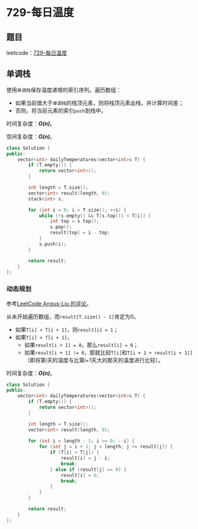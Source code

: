 # 729-每日温度

## 题目

leetcode：[729-每日温度](https://leetcode-cn.com/problems/daily-temperatures/)

## 单调栈

使用`单调栈`保存温度递增的索引序列。遍历数组：

- 如果当前值大于`单调栈`的栈顶元素，则将栈顶元素出栈，并计算时间差；
- 否则，将当前元素的索引`push`到栈中。

时间复杂度：***O(n)***。

空间复杂度：***O(n)***。

```c++
class Solution {
public:
    vector<int> dailyTemperatures(vector<int>& T) {
        if (T.empty()) {
            return vector<int>();
        }

        int length = T.size();
        vector<int> result(length, 0);
        stack<int> s;

        for (int i = 0; i < T.size(); ++i) {
            while (!s.empty() && T[s.top()] < T[i]) {
                int top = s.top();
                s.pop();
                result[top] = i - top;
            }
            s.push(i);
        }

        return result;
    }
};
```

### 动态规划

参考[LeetCode  Angus-Liu 的评论](https://leetcode-cn.com/problems/daily-temperatures/comments/13032)。

从未开始遍历数组，而`result[T.size() - 1]`肯定为0。

- 如果`T[i] < T[i + 1]`，则`result[i] = 1`；
- 如果`T[i] > T[i + 1]`，
  - 如果`result[i + 1] = 0`，那么`result[i] = 0`；
  - 如果`result[i + 1] != 0`，那就比较`T[i]`和`T[i + 1 + result[i + 1]]`（即将第i天的温度与比第i+1天大的那天的温度进行比较）。

时间复杂度：***O(n)***。

```c++
class Solution {
public:
    vector<int> dailyTemperatures(vector<int>& T) {
        if (T.empty()) {
            return vector<int>();
        }

        int length = T.size();
        vector<int> result(length, 0);
        
        for (int i = length - 2; i >= 0; --i) {
            for (int j = i + 1; j < length; j += result[j]) {
                if (T[i] < T[j]) {
                    result[i] = j - i;
                    break;
                } else if (result[j] == 0) {
                    result[i] = 0;
                    break;
                }
            }
        }

        return result;
    }
};
```